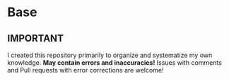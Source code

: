 # Base

## IMPORTANT

I created this repository primarily to organize and systematize my own knowledge. **May contain errors and inaccuracies!** Issues with comments and Pull requests with error corrections are welcome!

